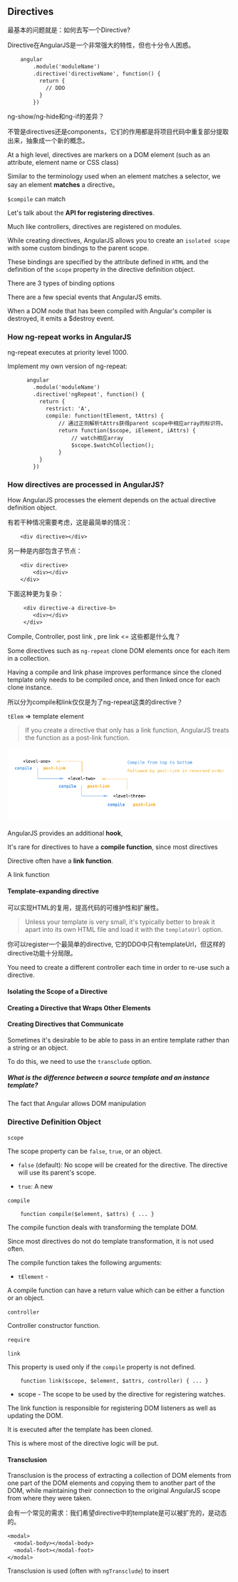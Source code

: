 ## Directives

最基本的问题就是：如何去写一个Directive?

Directive在AngularJS是一个非常强大的特性，但也十分令人困惑。

        angular
            .module('moduleName')
            .directive('directiveName', function() {
              return {
                // DDO
              }
            })

ng-show/ng-hide和ng-if的差异？

不管是directives还是components，它们的作用都是将项目代码中重复部分提取出来，抽象成一个新的概念。

At a high level, directives are markers on a DOM element (such as an attribute, element name or CSS class)

Similar to the terminology used when an element matches a selector, we say an element **matches** a directive。

`$compile` can match 

Let's talk about the **API for registering directives**.

Much like controllers, directives are registered on modules.

While creating directives, AngularJS allows you to create an `isolated scope` with some custom bindings to the parent scope.

These bindings are specified by the attribute defined in `HTML` and the definition of the `scope` property in the directive definition object.

There are 3 types of binding options

There are a few special events that AngularJS emits.

When a DOM node that has been compiled with Angular's compiler is destroyed, it emits a $destroy event.

### How ng-repeat works in AngularJS

ng-repeat executes at priority level 1000.

Implement my own version of ng-repeat:

          angular
            .module('moduleName')
            .directive('ngRepeat', function() {
              return {
                restrict: 'A',
                compile: function(tElement, tAttrs) {
                    // 通过正则解析tAttrs获得parent scope中相应array的标识符。
                    return function($scope, iElement, iAttrs) {
                        // watch相应array
                        $scope.$watchCollection();
                    }
              }
            })

### How directives are processed in AngularJS?

How AngularJS processes the element depends on the actual directive definition object.

有若干种情况需要考虑，这是最简单的情况：

        <div directive></div>

另一种是内部包含子节点：

        <div directive>
            <div></div>
        </div>
        
下面这种更为复杂：

         <div directive-a directive-b>
            <div></div>
         </div>

Compile, Controller, post link , pre link <= 这些都是什么鬼？

Some directives such as `ng-repeat` clone DOM elements once for each item in a collection. 

Having a compile and link phase improves performance since the cloned template only needs to be compiled once, and then linked once for each clone instance.

所以分为compile和link仅仅是为了ng-repeat这类的directive？

`tElem` => template element

> If you create a directive that only has a link function, AngularJS treats the function as a post-link function. 

![](../../assets/angular-compile-link.png)

AngularJS provides an additional **hook**,

It's rare for directives to have a **compile function**, since most directives

Directive often have a **link function**.

A link function 

#### Template-expanding directive

可以实现HTML的复用，提高代码的可维护性和扩展性。

> Unless your template is very small, it's typically better to break it apart into its own HTML file and load it with the `templateUrl` option.

你可以register一个最简单的directive, 它的DDO中只有templateUrl，但这样的directive功能十分局限。

You need to create a different controller each time in order to re-use such a directive.

#### Isolating the Scope of a Directive





#### Creating a Directive that Wraps Other Elements

#### Creating Directives that Communicate

Sometimes it's desirable to be able to pass in an entire template rather than a string or an object.

To do this, we need to use the `transclude` option.



##### What is the difference between a source template and an instance template?

The fact that Angular allows DOM manipulation 

### Directive Definition Object

`scope`

The scope property can be `false`, `true`, or an object.

- `false` (default): No scope will be created for the directive. The directive will use its parent's scope.

- `true`: A new 

`compile`

        function compile($element, $attrs) { ... }

The compile function deals with transforming the template DOM.

Since most directives do not do template transformation, it is not used often.

The compile function takes the following arguments:

- `tElement` - 

A compile function can have a return value which can be either a function or an object.

`controller`

Controller constructor function.

`require`



`link`

This property is used only if the `compile` property is not defined.

        function link($scope, $element, $attrs, controller) { ... }
        
- scope - The scope to be used by the directive for registering watches.
        
The link function is responsible for registering DOM listeners as well as updating the DOM.

It is executed after the template has been cloned.

This is where most of the directive logic will be put.

#### Transclusion

Transclusion is the process of extracting a collection of DOM elements from one part of the DOM elements and copying them to another part of the DOM, while maintaining their connection to the original AngularJS scope from where they were taken.

会有一个常见的需求：我们希望directive中的template是可以被扩充的，是动态的。

    <modal>
      <modal-body></modal-body>
      <modal-foot></modal-foot>
    </modal>
    
Transclusion is used (often with `ngTransclude`) to insert  